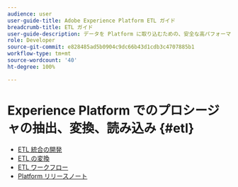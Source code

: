 ```yaml
---
audience: user
user-guide-title: Adobe Experience Platform ETL ガイド
breadcrumb-title: ETL ガイド
user-guide-description: データを Platform に取り込むための、安全な高パフォーマンスコネクターを作成する一般的な手順について説明します。
role: Developer
source-git-commit: e828485ad5b0904c9dc66b43d1cdb3c4707885b1
workflow-type: tm+mt
source-wordcount: '40'
ht-degree: 100%

---
```



# Experience Platform でのプロシージャの抽出、変換、読み込み {#etl}

- [ETL 統合の開発](home.md)
- [ETL の変換](transformations.md)
- [ETL ワークフロー](workflow.md)
- [Platform リリースノート](https://experienceleague.adobe.com/ja/docs/experience-platform/release-notes/latest)